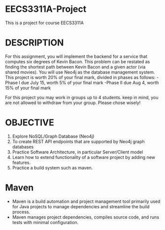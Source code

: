 # EECS3311A-Project
This is a project for course EECS3311A

# DESCRIPTION
For this assignment, you will implement the backend for a service that computes six degrees of
Kevin Bacon. This problem can be restated as finding the shortest path between Kevin Bacon
and a given actor (via shared movies). You will use Neo4j as the database management system.
This project is worth 20% of your final mark, divided in phases as follows:
-Phase I due July 15, worth 5% of your final mark
-Phase II due Aug 4, worth 15% of your final mark

For this project you may work in groups up to 4 students. keep in mind, you are not allowed to
withdraw from your group. Please chose wisely!

# OBJECTIVE
1. Explore NoSQL/Graph Database (Neo4j)
2. To create REST API endpoints that are supported by Neo4j graph databases
3. Practice Software Architecture, in particular Server/Client model
4. Learn how to extend functionality of a software project by adding new features.
5. Practice a build system such as maven.

# Maven
- Maven is a build automation and project management tool primarily used for Java projects to manage dependencies and streamline the build process.
- Maven manages project dependencies, compiles source code, and runs tests with minimal configuration.
